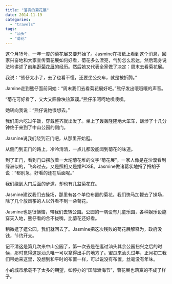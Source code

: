 ```yaml
---
title: "落寞的菊花展"
date: 2014-11-19
categories: 
  - "travels"
tags: 
  - "汕头"
  - "菊花"
---
```


这个月15号，一年一度的菊花展又要开始了。Jasmine在报纸上看到这个消息，回家兴奋地和大家宣传菊花展如何好看，菊花多么漂亮，气势怎么宏达，然后现身说法地讲述了[前年逛菊花展](http://www.jfsay.com/archives/671.html "周末之菊花展")的经历。然后她又代表全家做了决定：周末去看菊花展。

我说：“熊仔太小了，去了也看不懂，还要坐公交车，就是被折腾。”

Jamine走到熊仔面前问她：“周末我们去看菊花展好吧。”熊仔发出哦哦哦的声音。

“菊花可好看了，又大又圆像块热蒸馍。”熊仔乐呵呵地噢噢噢。

她转向我说：“熊仔说她很想去。”

我们周六吃过午饭，穿戴整齐就出发了。坐上了轰轰隆隆地大笨车，跋涉了十几分钟终于来到了中山公园的侧门。

Jasmine说我们绕到正门吧，从那里开始逛。

从侧门到正门的路上，冷冷清清，一点儿都没能闻到菊花的味道。

到了正门，看到门口摆放着一大坨菊花堆的文字“菊花展”。一家人像是在沙漠看到绿洲似的，飞奔过去。又是照相又是摆POSE。Jasmine做诸葛状地捋了捋胡子说：“都别急，好看的还在后面呢。”

我们绕到大门后面的步道，却也有几盆菊花在。

Jasmine建议我们去操场，那里有各个单位布置的菊花。我们快马加鞭去了操场，除了几个放风筝的人以外看不到一朵菊花。

Jasmine也是很懊恼，带我们去转公园。公园的一隅设有儿童乐园，各种娱乐设施穿天入地，熊仔看的合不拢嘴，比菊花还好看。

稍微逛了逛公园，我们就回去了。Jasmine把这次残败的菊花展解释为，政府没钱，节约开支。

记不清这是第几次来中山公园了，第一次去是在逛过汕头其余公园扫兴之后的时候，那时觉得这是汕头唯一可以拿得出手的地方了。蜜瓜来汕头过年，正月初二我们带她来这里，没想到和平时的布置一样，可以说没有布置，丝毫没有年味。

小的城市承载不了太多的期望，如停办的“国际渡海节”，菊花展也落寞的不成了样子。
